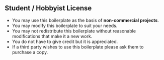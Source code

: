 ## Student / Hobbyist License

 * You may use this boilerplate as the basis of **non-commercial projects**.
 * You may modify this boilerplate to suit your needs.
 * You may not redistribute this boilerplate without reasonable modifications that make it a new work.
 * You do not have to give credit but it is appreciated.
 * If a third party wishes to use this boilerplate please ask them to purchase a copy.

